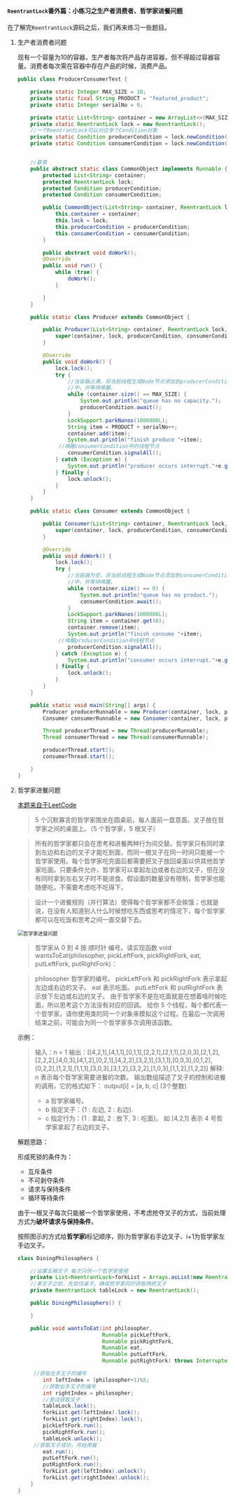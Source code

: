 #### `ReentrantLock`番外篇：小练习之生产者消费者、哲学家进餐问题

在了解完`ReentrantLock`源码之后，我们再来练习一些题目。

1. 生产者消费者问题

   现有一个容量为10的容器，生产者每次将产品存进容器，但不得超过容器容量。消费者每次需在容器中存在产品的时候，消费产品。

   ```java
   public class ProducerConsumerTest {
   
       private static Integer MAX_SIZE = 10;
       private static final String PRODUCT = "featured_product";
       private static Integer serialNo = 0;
   
       private static List<String> container = new ArrayList<>(MAX_SIZE);
       private static ReentrantLock lock = new ReentrantLock();
       //一个ReentrantLock可以对应多个Condition对象
       private static Condition producerCondition = lock.newCondition();
       private static Condition consumerCondition = lock.newCondition();
   
   
       //基类
       public abstract static class CommonObject implements Runnable {
           protected List<String> container;
           protected ReentrantLock lock;
           protected Condition producerCondition;
           protected Condition consumerCondition;
   
           public CommonObject(List<String> container, ReentrantLock lock, Condition producerCondition, Condition consumerCondition) {
               this.container = container;
               this.lock = lock;
               this.producerCondition = producerCondition;
               this.consumerCondition = consumerCondition;
           }
   
           public abstract void doWork();
           @Override
           public void run() {
               while (true) {
                   doWork();
               }
   
           }
       }
   
       public static class Producer extends CommonObject {
   
           public Producer(List<String> container, ReentrantLock lock, Condition producerCondition, Condition consumerCondition) {
               super(container, lock, producerCondition, consumerCondition);
           }
   
           @Override
           public void doWork() {
               lock.lock();
               try {
                   //当容器占满，将当前线程生成Node节点添加到producerCondition 的condition queue
                   //中，并等待唤醒。
                   while (container.size() == MAX_SIZE) {
                       System.out.println("queue has no capacity.");
                       producerCondition.await();
                   }
                   LockSupport.parkNanos(1000000L);
                   String item = PRODUCT + serialNo++;
                   container.add(item);
                   System.out.println("finish produce "+item);
   				//唤醒consumerCondition中的线程节点
                   consumerCondition.signalAll();
               } catch (Exception e) {
                   System.out.println("producer occurs interrupt."+e.getMessage());
               } finally {
                   lock.unlock();
               }
           }
       }
   
       public static class Consumer extends CommonObject {
   
           public Consumer(List<String> container, ReentrantLock lock, Condition producerCondition, Condition consumerCondition) {
               super(container, lock, producerCondition, consumerCondition);
           }
   
           @Override
           public void doWork() {
               lock.lock();
               try {
                   //当容器为空，将当前线程生成Node节点添加到consumerCondition 的condition queue
                   //中，并等待唤醒。
                   while (container.size() == 0) {
                       System.out.println("queue has no product.");
                       consumerCondition.await();
                   }
                   LockSupport.parkNanos(1000000L);
                   String item = container.get(0);
                   container.remove(item);
                   System.out.println("finish consume "+item);
   				//唤醒producerCondition中线程节点
                   producerCondition.signalAll();
               } catch (Exception e) {
                   System.out.println("consumer occurs interrupt."+e.getMessage());
               } finally {
                   lock.unlock();
               }
           }
       }
   
       public static void main(String[] args) {
           Producer producerRunnable = new Producer(container, lock, producerCondition, consumerCondition);
           Consumer consumerRunnable = new Consumer(container, lock, producerCondition, consumerCondition);
   
           Thread producerThread = new Thread(producerRunnable);
           Thread consumerThread = new Thread(consumerRunnable);
   
           producerThread.start();
           consumerThread.start();
   
       }
   }
   ```

2. 哲学家进餐问题

   [本题来自于LeetCode](https://leetcode-cn.com/problems/the-dining-philosophers/)

   > 5 个沉默寡言的哲学家围坐在圆桌前，每人面前一盘意面。叉子放在哲学家之间的桌面上。（5 个哲学家，5 根叉子）

   > 所有的哲学家都只会在思考和进餐两种行为间交替。哲学家只有同时拿到左边和右边的叉子才能吃到面，而同一根叉子在同一时间只能被一个哲学家使用。每个哲学家吃完面后都需要把叉子放回桌面以供其他哲学家吃面。只要条件允许，哲学家可以拿起左边或者右边的叉子，但在没有同时拿到左右叉子时不能进食。假设面的数量没有限制，哲学家也能随便吃，不需要考虑吃不吃得下。

   > 设计一个进餐规则（并行算法）使得每个哲学家都不会挨饿；也就是说，在没有人知道别人什么时候想吃东西或思考的情况下，每个哲学家都可以在吃饭和思考之间一直交替下去。

   <img src="../resource/pictures/concurrent/哲学家进餐.png" alt="哲学家进餐问题" style="zoom:80%;" />

   > 哲学家从 0 到 4 按 顺时针 编号。请实现函数 void wantsToEat(philosopher, pickLeftFork, pickRightFork, eat, putLeftFork, putRightFork)：

   > philosopher 哲学家的编号。
   > pickLeftFork 和 pickRightFork 表示拿起左边或右边的叉子。
   > eat 表示吃面。
   > putLeftFork 和 putRightFork 表示放下左边或右边的叉子。
   > 由于哲学家不是在吃面就是在想着啥时候吃面，所以思考这个方法没有对应的回调。
   > 给你 5 个线程，每个都代表一个哲学家，请你使用类的同一个对象来模拟这个过程。在最后一次调用结束之前，可能会为同一个哲学家多次调用该函数。

   示例：

   > 输入：n = 1
   > 输出：[[4,2,1],[4,1,1],[0,1,1],[2,2,1],[2,1,1],[2,0,3],[2,1,2],[2,2,2],[4,0,3],[4,1,2],[0,2,1],[4,2,2],[3,2,1],[3,1,1],[0,0,3],[0,1,2],[0,2,2],[1,2,1],[1,1,1],[3,0,3],[3,1,2],[3,2,2],[1,0,3],[1,1,2],[1,2,2]]
   > 解释:
   > n 表示每个哲学家需要进餐的次数。
   > 输出数组描述了叉子的控制和进餐的调用，它的格式如下：
   > output[i] = [a, b, c] (3个整数)
   > - a 哲学家编号。
   > - b 指定叉子：{1 : 左边, 2 : 右边}.
   > - c 指定行为：{1 : 拿起, 2 : 放下, 3 : 吃面}。
   > 如 [4,2,1] 表示 4 号哲学家拿起了右边的叉子。
   >

   解题思路：

   形成死锁的条件为：

   * 互斥条件
   * 不可剥夺条件
   * 请求与保持条件
   * 循环等待条件

   由于一根叉子每次只能被一个哲学家使用，不考虑抢夺叉子的方式，当前处理方式为**破坏请求与保持条件**。

   按照图示的方式给**哲学家i**标记顺序，则i为哲学家右手边叉子、i+1为哲学家左手边叉子。

   ```java
   class DiningPhilosophers {
   
       //设置五根叉子 每次只供一个哲学家使用
       private List<ReentrantLock>forkList = Arrays.asList(new ReentrantLock(), new ReentrantLock(),new ReentrantLock(),new ReentrantLock(),new ReentrantLock());
       //拿叉子之前，先锁住桌子。确保哲学家同时获取两把叉子
       private ReentrantLock tableLock = new ReentrantLock();
   
       public DiningPhilosophers() {
   
       }
   
       public void wantsToEat(int philosopher,
                              Runnable pickLeftFork,
                              Runnable pickRightFork,
                              Runnable eat,
                              Runnable putLeftFork,
                              Runnable putRightFork) throws InterruptedException {
   
   		//获取左手叉子的编号
           int leftIndex = (philosopher+1)%5;
           //获取右手叉子的编号
           int rightIndex = philosopher;
           //尝试获取叉子
           tableLock.lock();
           forkList.get(leftIndex).lock();
           forkList.get(rightIndex).lock();
           pickLeftFork.run();
           pickRightFork.run();
           tableLock.unlock();
   		//获取叉子成功，开始用餐
           eat.run();
           putLeftFork.run();
           putRightFork.run();
           forkList.get(leftIndex).unlock();
           forkList.get(rightIndex).unlock();
       }
   }
   ```